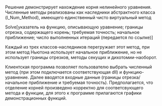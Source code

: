 Решение демонстрирует нахождение корня нелинейного уравнения.
Численные методы реализованы как наследники абстрактного класса (I_Num_Method), имеющего единственный чисто виртуальный метод 

Solve[указатель на функцию, описывающую уравнение; границы отрезка, содержащего корень; требуемая точность; начальное приближение; число выполненных итераций (передается по ссылке)]

Каждый из трех классов-наследников перегружает этот метод, при этом метод Ньютона использует начальное приближение, но не использует границы отрезков, методы секущих и дихотомии-наоборот. 

Клиентская программа позволяет пользователю выбрать численный метод (при этом подключается соответствующая dll) и функцию-уравнение. Далее вводятся входные данные (границы отрезка/начальное приближение и требуемая точность). 
Предполагается, что отделение корней произведено корректно для соответсвующего метода и функции, для этого к программе прилагаются графики демонстрационных функций.
